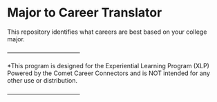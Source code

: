# Major to Career Translator
 
 
This repository identifies what careers are best based on your college major. 
 
 
————————————
 
*This program is designed for the Experiential Learning Program (XLP) Powered by the Comet Career Connectors and is NOT intended for any other use or distribution.

————————————
